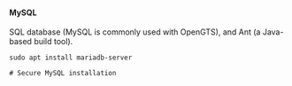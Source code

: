 #### MySQL

SQL database (MySQL is commonly used with OpenGTS), and Ant (a Java-based build tool).

```shell
sudo apt install mariadb-server

# Secure MySQL installation
```